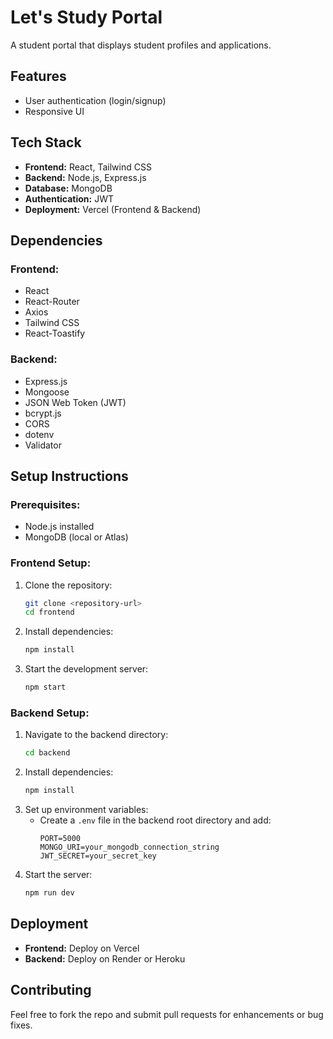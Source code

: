 # Let's Study Portal

A student portal that displays student profiles and applications.

## Features
- User authentication (login/signup)
- Responsive UI

## Tech Stack
- **Frontend:** React, Tailwind CSS
- **Backend:** Node.js, Express.js
- **Database:** MongoDB
- **Authentication:** JWT
- **Deployment:** Vercel (Frontend & Backend) 

## Dependencies
### Frontend:
- React
- React-Router
- Axios
- Tailwind CSS
- React-Toastify

### Backend:
- Express.js
- Mongoose
- JSON Web Token (JWT)
- bcrypt.js
- CORS
- dotenv
- Validator

## Setup Instructions
### Prerequisites:
- Node.js installed
- MongoDB (local or Atlas)

### Frontend Setup:
1. Clone the repository:
   ```bash
   git clone <repository-url>
   cd frontend
   ```
2. Install dependencies:
   ```bash
   npm install
   ```
3. Start the development server:
   ```bash
   npm start
   ```

### Backend Setup:
1. Navigate to the backend directory:
   ```bash
   cd backend
   ```
2. Install dependencies:
   ```bash
   npm install
   ```
3. Set up environment variables:
   - Create a `.env` file in the backend root directory and add:
     ```env
     PORT=5000
     MONGO_URI=your_mongodb_connection_string
     JWT_SECRET=your_secret_key
     ```
4. Start the server:
   ```bash
   npm run dev
   ```

## Deployment
- **Frontend:** Deploy on Vercel
- **Backend:** Deploy on Render or Heroku

## Contributing
Feel free to fork the repo and submit pull requests for enhancements or bug fixes.



